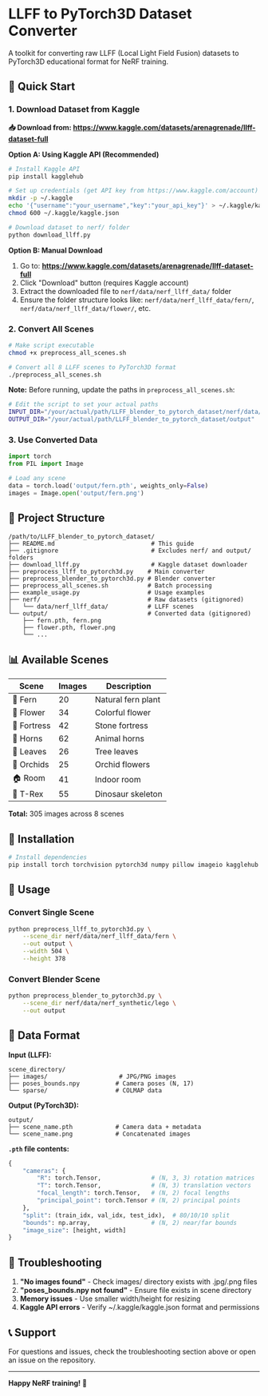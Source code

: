 # LLFF to PyTorch3D Dataset Converter

A toolkit for converting raw LLFF (Local Light Field Fusion) datasets to PyTorch3D educational format for NeRF training.

## 🚀 Quick Start

### 1. Download Dataset from Kaggle

**📥 Download from: https://www.kaggle.com/datasets/arenagrenade/llff-dataset-full**

**Option A: Using Kaggle API (Recommended)**
```bash
# Install Kaggle API
pip install kagglehub

# Set up credentials (get API key from https://www.kaggle.com/account)
mkdir -p ~/.kaggle
echo '{"username":"your_username","key":"your_api_key"}' > ~/.kaggle/kaggle.json
chmod 600 ~/.kaggle/kaggle.json

# Download dataset to nerf/ folder
python download_llff.py
```

**Option B: Manual Download**
1. Go to: **https://www.kaggle.com/datasets/arenagrenade/llff-dataset-full**
2. Click "Download" button (requires Kaggle account)
3. Extract the downloaded file to `nerf/data/nerf_llff_data/` folder
4. Ensure the folder structure looks like: `nerf/data/nerf_llff_data/fern/`, `nerf/data/nerf_llff_data/flower/`, etc.

### 2. Convert All Scenes
```bash
# Make script executable
chmod +x preprocess_all_scenes.sh

# Convert all 8 LLFF scenes to PyTorch3D format
./preprocess_all_scenes.sh
```

**Note:** Before running, update the paths in `preprocess_all_scenes.sh`:
```bash
# Edit the script to set your actual paths
INPUT_DIR="/your/actual/path/LLFF_blender_to_pytorch_dataset/nerf/data/nerf_llff_data"
OUTPUT_DIR="/your/actual/path/LLFF_blender_to_pytorch_dataset/output"
```

### 3. Use Converted Data
```python
import torch
from PIL import Image

# Load any scene
data = torch.load('output/fern.pth', weights_only=False)
images = Image.open('output/fern.png')
```

## 📁 Project Structure

```
/path/to/LLFF_blender_to_pytorch_dataset/
├── README.md                           # This guide
├── .gitignore                          # Excludes nerf/ and output/ folders
├── download_llff.py                    # Kaggle dataset downloader
├── preprocess_llff_to_pytorch3d.py    # Main converter
├── preprocess_blender_to_pytorch3d.py # Blender converter
├── preprocess_all_scenes.sh           # Batch processing
├── example_usage.py                   # Usage examples
├── nerf/                              # Raw datasets (gitignored)
│   └── data/nerf_llff_data/           # LLFF scenes
└── output/                            # Converted data (gitignored)
    ├── fern.pth, fern.png
    ├── flower.pth, flower.png
    └── ...
```

## 📊 Available Scenes

| Scene    | Images | Description |
|----------|--------|-------------|
| 🌿 Fern  | 20     | Natural fern plant |
| 🌸 Flower| 34     | Colorful flower |
| 🏰 Fortress| 42   | Stone fortress |
| 🦌 Horns | 62     | Animal horns |
| 🍃 Leaves| 26     | Tree leaves |
| 🌺 Orchids| 25    | Orchid flowers |
| 🏠 Room  | 41     | Indoor room |
| 🦕 T-Rex | 55     | Dinosaur skeleton |

**Total:** 305 images across 8 scenes

## 🔧 Installation

```bash
# Install dependencies
pip install torch torchvision pytorch3d numpy pillow imageio kagglehub
```

## 📖 Usage

### Convert Single Scene
```bash
python preprocess_llff_to_pytorch3d.py \
    --scene_dir nerf/data/nerf_llff_data/fern \
    --out output \
    --width 504 \
    --height 378
```

### Convert Blender Scene
```bash
python preprocess_blender_to_pytorch3d.py \
    --scene_dir nerf/data/nerf_synthetic/lego \
    --out output
```

## 📄 Data Format

**Input (LLFF):**
```
scene_directory/
├── images/                    # JPG/PNG images
├── poses_bounds.npy          # Camera poses (N, 17)
└── sparse/                   # COLMAP data
```

**Output (PyTorch3D):**
```
output/
├── scene_name.pth            # Camera data + metadata
└── scene_name.png            # Concatenated images
```

**`.pth` file contents:**
```python
{
    "cameras": {
        "R": torch.Tensor,              # (N, 3, 3) rotation matrices
        "T": torch.Tensor,              # (N, 3) translation vectors
        "focal_length": torch.Tensor,   # (N, 2) focal lengths
        "principal_point": torch.Tensor # (N, 2) principal points
    },
    "split": (train_idx, val_idx, test_idx),  # 80/10/10 split
    "bounds": np.array,                 # (N, 2) near/far bounds
    "image_size": [height, width]
}
```

## 🐛 Troubleshooting

1. **"No images found"** - Check images/ directory exists with .jpg/.png files
2. **"poses_bounds.npy not found"** - Ensure file exists in scene directory
3. **Memory issues** - Use smaller width/height for resizing
4. **Kaggle API errors** - Verify ~/.kaggle/kaggle.json format and permissions

## 📞 Support

For questions and issues, check the troubleshooting section above or open an issue on the repository.

---

**Happy NeRF training! 🚀**
